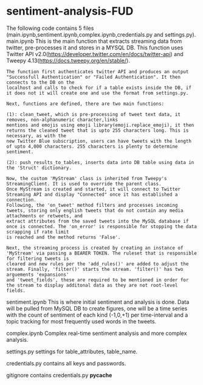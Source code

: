 # sentiment-analysis-FUD

The following code contains 5 files (main.ipynb,sentiment.ipynb,complex.ipynb,credentials.py and settings.py).
  main.ipynb
    This is the main function that extracts streaming data from twitter, pre-processes it and stores in a MYSQL DB.
    This function uses Twitter API v2.0(https://developer.twitter.com/en/docs/twitter-api) and Tweepy 4.13(https://docs.tweepy.org/en/stable/).
    
    The function first authenticates twitter API and produces an output "Successfull Authentication" or "Failed Authentication". It then connects to the DB on the
    localhost and calls to check for if a table exists inside the DB, if it does not it will create one and use the format from settings.py.
    
    Next, functions are defined, there are two main functions: 
    
    (1): clean_tweet, which is pre-processing of tweet text data, it removes, non-alphanumeric character,links
    mentions and emojis using emoji library(emoji.replace_emoji), it then returns the cleaned tweet that is upto 255 characters long. This is necessary, as with the
    new Twitter Blue subscription, users can have tweets with the length of upto 4,000 characters. 255 characters is plenty to determine sentiment.
    
    (2): push_results_to_tables, inserts data into DB table using data in the 'Struct' dictionary.
    
    Now, the custom 'MyStream' class is inherited from Tweepy's StreamingClient. It is used to override the parent class.
    Once MyStream is created and started, it will connect to Twitter Streaming API and display "Connected" once it has established a connection.
    Following, the 'on_tweet' method filters and processes incoming tweets, storing only english tweets that do not contain any media attachments or retweets, and
    extract attributes from the saved tweets into the MySQL database if once is connected. The 'on_error' is responsible for stopping the data scrapping if rate limit 
    is reached and the method returns 'False'.
    
    Next, the streaming process is created by creating an instance of 'MyStream' via passing a BEARER TOKEN. The ruleset that is responsible for filtering tweets is 
    cleared and new rules per the 'add_rules()' are added to adjust the stream. Finally, 'filter()' starts the stream. 'filter()' has two arguements 'expansions' 
    and 'tweet_fields', these are required to be mentioned in order for the stream to display additonal data as they are not root-level fields.
    
    
  sentiment.ipynb
    This is where initial sentiment and analysis is done. Data will be pulled from MySQL DB to create figures, one will be a time series with the count of sentiment of 
    each kind (-1,0,+1) per time-interval and a topic tracking for most frequently used words in the tweets.
    
  complex.ipynb
    Complex real-time sentiment analysis and more complex analysis.
    
   settings.py
    settings for table_attributes, table_name.
   
   credentials.py
    contains all keys and passwords.
    
   gitignore
    contains credentials.py __pycache__ 
    
    
